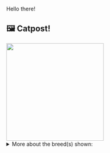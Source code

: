 Hello there!



## 🖼️ Catpost!

<sub>
    <img src="https://cdn2.thecatapi.com/images/yUhSG7Vv7.jpg" height="256">
</sub>


<details>
<summary>More about the breed(s) shown:</summary>

Breed: Colorpoint Shorthair

Description: Colorpoint Shorthairs are an affectionate breed, devoted and loyal to their people. Sensitive to their owner’s moods, Colorpoints are more than happy to sit at your side or on your lap and purr words of encouragement on a bad day. They will constantly seek out your lap whenever it is open and in the moments when your lap is preoccupied they will stretch out in sunny spots on the ground.

Links:
<ul>
  <li>CFA http://cfa.org/Breeds/BreedsCJ/ColorpointShorthair.aspx</li>
  <li>Wikipedia https://en.wikipedia.org/wiki/Colorpoint_Shorthair</li>
</ul> 

</details>
